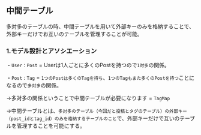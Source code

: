 ## 中間テーブル

多対多のテーブルの時、中間テーブルを用いて外部キーのみを格納することで、外部キーだけでお互いのテーブルを管理することが可能。

### 1.モデル設計とアソシエーション


・`User：Post` = Userは1人ごとに多くのPostを持つので`1対多`の関係。

・`Post：Tag` = `1つのPostは多くのTagを持ち`、`1つのTagもまた多くのPostを持つ`ことになるので`多対多`の関係。

→多対多の関係ということで中間テーブルが必要になります = `TagMap`

→中間テーブルとは、`多対多のテーブル（今回だと投稿とタグのテーブル）の外部キー（post_idとtag_id）のみを格納するテーブルのこと`で、外部キーだけで互いのテーブルを管理することを可能にする。